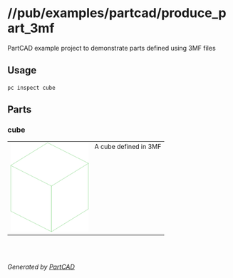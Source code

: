 # //pub/examples/partcad/produce_part_3mf

PartCAD example project to demonstrate parts defined using 3MF files

## Usage
```shell
pc inspect cube
```


## Parts

### cube
<table><tr>
<td valign=top><a href="cube.3mf"><img src="././cube.svg" style="width: auto; height: auto; max-width: 200px; max-height: 200px;"></a></td>
<td valign=top>A cube defined in 3MF</td>
</tr></table>

<br/><br/>

*Generated by [PartCAD](https://partcad.org/)*
